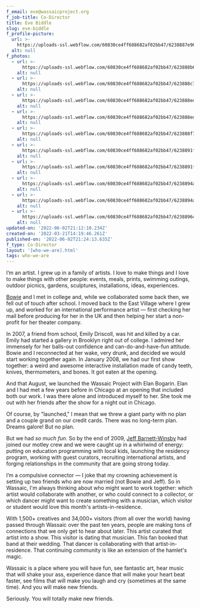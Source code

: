```yaml
---
f_email: eve@wassaicproject.org
f_job-title: Co-Director
title: Eve Biddle
slug: eve-biddle
f_profile-picture:
  url: >-
    https://uploads-ssl.webflow.com/60830ce4ff688682af02bb47/6238887e963e556df832c0cc_wassaic-project-co-director-eve-biddle-2017-07-27-10-54-37.jpg
  alt: null
f_photos:
  - url: >-
      https://uploads-ssl.webflow.com/60830ce4ff688682af02bb47/623888b6ee71fd1129922ff9_wassaic-project-co-director-eve-biddle-2017-07-27-11-33-44.jpg
    alt: null
  - url: >-
      https://uploads-ssl.webflow.com/60830ce4ff688682af02bb47/623888c7e7f6442a196d79ec_wassaic-project-co-director-eve-biddle-2017-07-27-11-25-43.jpg
    alt: null
  - url: >-
      https://uploads-ssl.webflow.com/60830ce4ff688682af02bb47/623888edd394809ccb12ecc9_wassaic-project-co-director-eve-biddle-2017-08-16-18-04-47.jpg
    alt: null
  - url: >-
      https://uploads-ssl.webflow.com/60830ce4ff688682af02bb47/623888ed8b3ee553e1a8b566_wassaic-project-co-director-eve-biddle-2017-08-16-17-49-08.jpg
    alt: null
  - url: >-
      https://uploads-ssl.webflow.com/60830ce4ff688682af02bb47/623888f7c46d9acbde3db783_wassaic-project-co-director-eve-biddle-2017-08-16-17-50-01.jpg
    alt: null
  - url: >-
      https://uploads-ssl.webflow.com/60830ce4ff688682af02bb47/6238891f8c4dd23029096b91_wassaic-project-co-director-eve-biddle-2017-08-16-18-00-17.jpg
    alt: null
  - url: >-
      https://uploads-ssl.webflow.com/60830ce4ff688682af02bb47/6238891f380f534759dfa35a_wassaic-project-co-director-eve-biddle-2017-08-16-17-53-12.jpg
    alt: null
  - url: >-
      https://uploads-ssl.webflow.com/60830ce4ff688682af02bb47/6238894a34023ea524517e54_wassaic-project-co-director-eve-biddle-2017-08-16-17-51-12.jpg
    alt: null
  - url: >-
      https://uploads-ssl.webflow.com/60830ce4ff688682af02bb47/6238894a6dde3c03afd24fe0_wassaic-project-co-director-eve-biddle-2017-08-16-18-18-30.jpg
    alt: null
  - url: >-
      https://uploads-ssl.webflow.com/60830ce4ff688682af02bb47/6238896434023e78a2517f8b_wassaic-project-co-director-eve-biddle-2017-08-16-18-28-22.jpg
    alt: null
updated-on: '2022-06-02T21:12:10.234Z'
created-on: '2022-03-21T14:19:46.261Z'
published-on: '2022-06-02T21:24:13.635Z'
f_type: Co-Director
layout: '[who-we-are].html'
tags: who-we-are
---
```


I’m an artist. I grew up in a family of artists. I love to make things and I love to make things with other people: events, meals, prints, swimming outings, outdoor picnics, gardens, sculptures, installations, ideas, experiences.

[Bowie](https://www.wassaicproject.org/about/who-we-are/bowie-zunino) and I met in college and, while we collaborated some back then, we fell out of touch after school. I moved back to the East Village where I grew up, and worked for an international performance artist — first checking her mail before producing for her in the UK and then helping her start a non-profit for her theater company.

In 2007, a friend from school, Emily Driscoll, was hit and killed by a car. Emily had started a gallery in Brooklyn right out of college. I admired her immensely for her balls-out confidence and can-do-and-have-fun attitude. Bowie and I reconnected at her wake, very drunk, and decided we would start working together again. In January 2008, we had our first show together: a weird and awesome interactive installation made of candy teeth, knives, thermometers, and bones. It got eaten at the opening.

And that August, we launched the Wassaic Project with Elan Bogarin. Elan and I had met a few years before in Chicago at an opening that included both our work. I was there alone and introduced myself to her. She took me out with her friends after the show for a night out in Chicago.

Of course, by "launched," I mean that we threw a giant party with no plan and a couple grand on our credit cards. There was no long-term plan. Dreams galore! But no plan.

But we had _so much fun_. So by the end of 2009, [Jeff Barnett-Winsby](https://www.wassaicproject.org/about/who-we-are/jeff-barnett-winsby) had joined our motley crew and we were caught up in a whirlwind of energy: putting on education programming with local kids, launching the residency program, working with guest curators, recruiting international artists, and forging relationships in the community that are going strong today.

I’m a compulsive connector — I joke that my crowning achievement is setting up two friends who are now married (not Bowie and Jeff). So in Wassaic, I'm always thinking about who might want to work together: which artist would collaborate with another, or who could connect to a collector, or which dancer might want to create something with a musician, which visitor or student would love this month's artists-in-residence.

With 1,500+ creatives and 34,000+ visitors (from all over the world) having passed through Wassaic over the past ten years, people are making tons of connections that we only get to hear about later. This artist curated that artist into a show. This visitor is dating that musician. This fan booked that band at their wedding. That dancer is collaborating with that artist-in-residence. That continuing community is like an extension of the hamlet's magic.

Wassaic is a place where you will have fun, see fantastic art, hear music that will shake your ass, experience dance that will make your heart beat faster, see films that will make you laugh and cry (sometimes at the same time). And you will make new friends.

Seriously. You will totally make new friends.
